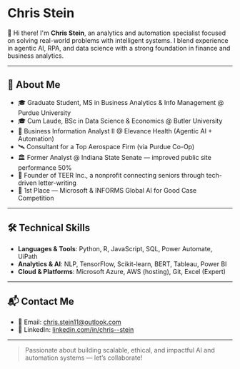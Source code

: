 # Chris Stein

👋 Hi there! I'm **Chris Stein**, an analytics and automation specialist focused on solving real-world problems with intelligent systems. I blend experience in agentic AI, RPA, and data science with a strong foundation in finance and business analytics.

---

## 🚀 About Me

- 🎓 Graduate Student, MS in Business Analytics & Info Management @ Purdue University  
- 🎓 Cum Laude, BSc in Data Science & Economics @ Butler University  
- 💼 Business Information Analyst II @ Elevance Health (Agentic AI + Automation)  
- 🛰️ Consultant for a Top Aerospace Firm (via Purdue Co-Op)  
- 🏛️ Former Analyst @ Indiana State Senate — improved public site performance 50%  
- 🌱 Founder of TEER Inc., a nonprofit connecting seniors through tech-driven letter-writing  
- 🧠 1st Place — Microsoft & INFORMS Global AI for Good Case Competition  

---

## 🛠️ Technical Skills

- **Languages & Tools**: Python, R, JavaScript, SQL, Power Automate, UiPath  
- **Analytics & AI**: NLP, TensorFlow, Scikit-learn, BERT, Tableau, Power BI  
- **Cloud & Platforms**: Microsoft Azure, AWS (hosting), Git, Excel (Expert)  

---

## 📬 Contact Me

- 📧 Email: [chris.stein11@outlook.com](mailto:chris.stein11@outlook.com)  
- 🔗 LinkedIn: [linkedin.com/in/chris--stein](https://linkedin.com/in/chris--stein)

---

> Passionate about building scalable, ethical, and impactful AI and automation systems — let’s collaborate!
